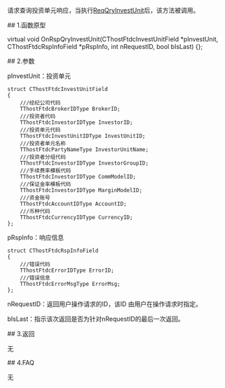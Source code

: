 <p>请求查询投资单元响应，当执行<a href="../../CTHOSTFTDCTRADERSPI/REQQRYINVESTUNIT/">ReqQryInvestUnit</a>后，该方法被调用。</p>
<span class="anchor" id="2a06a2e7-d60c-4e2f-9340-17153e1a8d7d"></span>
## 1.函数原型
<p>virtual void OnRspQryInvestUnit(CThostFtdcInvestUnitField *pInvestUnit, CThostFtdcRspInfoField *pRspInfo, int nRequestID, bool bIsLast) {};</p>
<span class="anchor" id="f2fe33ed-83e5-4868-93aa-75da4160fb41"></span>
## 2.参数
<p>pInvestUnit：投资单元</p>
<pre><code>struct CThostFtdcInvestUnitField
{
    ///经纪公司代码
    TThostFtdcBrokerIDType BrokerID;
    ///投资者代码
    TThostFtdcInvestorIDType InvestorID;
    ///投资单元代码
    TThostFtdcInvestUnitIDType InvestUnitID;
    ///投资者单元名称
    TThostFtdcPartyNameType InvestorUnitName;
    ///投资者分组代码
    TThostFtdcInvestorIDType InvestorGroupID;
    ///手续费率模板代码
    TThostFtdcInvestorIDType CommModelID;
    ///保证金率模板代码
    TThostFtdcInvestorIDType MarginModelID;
    ///资金账号
    TThostFtdcAccountIDType AccountID;
    ///币种代码
    TThostFtdcCurrencyIDType CurrencyID;
};
</code></pre>
<p>pRspInfo：响应信息</p>
<pre><code>struct CThostFtdcRspInfoField
{
    ///错误代码
    TThostFtdcErrorIDType ErrorID;
    ///错误信息
    TThostFtdcErrorMsgType ErrorMsg;
};
</code></pre>
<p>nRequestID：返回用户操作请求的ID，该ID 由用户在操作请求时指定。</p>
<p>bIsLast：指示该次返回是否为针对nRequestID的最后一次返回。</p>
<span class="anchor" id="148b09e7-3d82-4e38-a188-bb663046beb7"></span>
## 3.返回
<p>无</p>
<span class="anchor" id="1d97f2d4-2bdc-4a8d-b9e8-8ed2bbd6b81f"></span>
## 4.FAQ
<p>无</p>
